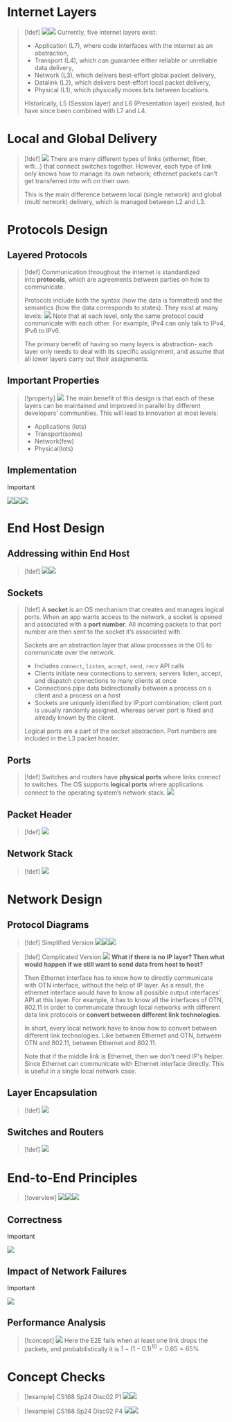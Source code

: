 # Internet Layers
> [!def]
> ![](2_Protocols&Layers.assets/image-20240224122313169.png)![](2_Protocols&Layers.assets/image-20240224111834567.png)
> Currently, five internet layers exist:
> - Application (L7), where code interfaces with the internet as an abstraction,
> - Transport (L4), which can guarantee either reliable or unreliable data delivery,
> - Network (L3), which delivers best-effort global packet delivery,
> - Datalink (L2), which delivers best-effort local packet delivery,
> - Physical (L1), which physically moves bits between locations.
> 
> HIstorically, L5 (Session layer) and L6 (Presentation layer) existed, but have since been combined with L7 and L4.


# Local and Global Delivery
> [!def]
> ![](2_Protocols&Layers.assets/image-20240224112205999.png)
> There are many different types of links (ethernet, fiber, wifi…) that connect switches together. However, each type of link only knows how to manage its own network; ethernet packets can’t get transferred into wifi on their own.
> 
> This is the main difference between local (single network) and global (multi network) delivery, which is managed between L2 and L3.







# Protocols Design
## Layered Protocols
> [!def]
> Communication throughout the internet is standardized into **protocols**, which are agreements between parties on how to communicate.
> 
> Protocols include both the syntax (how the data is formatted) and the semantics (how the data corresponds to states). They exist at many levels:
> ![](2_Protocols&Layers.assets/image-20240224112412905.png)
> Note that at each level, only the same protocol could communicate with each other. For example, IPv4 can only talk to IPv4, IPv6 to IPv6.
> 
> The primary benefit of having so many layers is abstraction- each layer only needs to deal with its specific assignment, and assume that all lower layers carry out their assignments.


## Important Properties
> [!property]
> ![](2_Protocols&Layers.assets/image-20240224113743787.png)
> The main benefit of this design is that each of these layers can be maintained and improved in parallel by different developers' communities.
> This will lead to innovation at most levels:
> - Applications (lots)
> - Transport(some)
> - Network(few)
> - Physical(lots)


## Implementation
> [!important]
> ![](2_Protocols&Layers.assets/image-20240224114436093.png)![](2_Protocols&Layers.assets/image-20240224114401187.png)![](2_Protocols&Layers.assets/image-20240224121328587.png)






# End Host Design
## Addressing within End Host
> [!def]
> ![](2_Protocols&Layers.assets/image-20240224115155249.png)![](2_Protocols&Layers.assets/image-20240224115808208.png)





## Sockets
> [!def]
> A **socket** is an OS mechanism that creates and manages logical ports. When an app wants access to the network, a socket is opened and associated with a **port number**. All incoming packets to that port number are then sent to the socket it’s associated with.
> 
> Sockets are an abstraction layer that allow processes in the OS to communicate over the network.
> - Includes `connect`, `listen`, `accept`, `send`, `recv` API calls
> - Clients initiate new connections to servers; servers listen, accept, and dispatch connections to many clients at once
> - Connections pipe data bidirectionally between a process on a client and a process on a host
> - Sockets are uniquely identified by IP:port combination; client port is usually randomly assigned, whereas server port is fixed and already known by the client.
> 
> Logical ports are a part of the socket abstraction. Port numbers are included in the L3 packet header.




## Ports
> [!def]
> Switches and routers have **physical ports** where links connect to switches. The OS supports **logical ports** where applications connect to the operating system’s network stack.
> ![](2_Protocols&Layers.assets/image-20240224115228142.png)



## Packet Header
> [!def]
> ![](2_Protocols&Layers.assets/image-20240224115340543.png)



## Network Stack
> [!def]
> ![](2_Protocols&Layers.assets/image-20240224115750343.png)



# Network Design
## Protocol Diagrams
> [!def] Simplified Version
> ![](2_Protocols&Layers.assets/image-20240224120342361.png)![](2_Protocols&Layers.assets/image-20240224120347972.png)![](2_Protocols&Layers.assets/image-20240224120548926.png)

> [!def] Complicated Version
> ![](2_Protocols&Layers.assets/image-20240224120716001.png)
> **What if there is no IP layer? Then what would happen if we still want to send data from host to host?**
> 
> Then Ethernet interface has to know how to directly communicate with OTN interface, without the help of IP layer. As a result, the ethernet interface would have to know all possible output interfaces' API at this layer. For example, it has to know all the interfaces of OTN, 802.11 in order to communicate through local networks with different data link protocols or **convert betweeen different link technologies.**
> 
> In short, every local network have to know how to convert between different link technologies. Like between Ethernet and OTN, between OTN and 802.11, between Ethernet and 802.11.
> 
> Note that if the middle link is Ethernet, then we don't need IP's helper. Since Ethernet can communicate with Ethernet interface directly. This is useful in a single local network case.



## Layer Encapsulation
> [!def]
> ![](2_Protocols&Layers.assets/image-20240224121051808.png)


## Switches and Routers
> [!def]
> ![](2_Protocols&Layers.assets/image-20240224121231950.png)


# End-to-End Principles
> [!overview]
> ![](2_Protocols&Layers.assets/image-20240224144836396.png)![](2_Protocols&Layers.assets/image-20240411205728602.png)![](2_Protocols&Layers.assets/image-20240411205853878.png)





## Correctness
> [!important]
> ![](2_Protocols&Layers.assets/image-20240224144607962.png)



## Impact of Network Failures
> [!important]
> ![](2_Protocols&Layers.assets/image-20240224144634493.png)




## Performance Analysis
> [!concept]
> ![](2_Protocols&Layers.assets/image-20240224145039680.png)
> Here the E2E fails when at least one link drops the packets, and probabilistically it is $1-(1-0.1)^{10}=0.65=65\%$





# Concept Checks
> [!example] CS168 Sp24 Disc02 P1
> ![](2_Protocols&Layers.assets/image-20240411210832713.png)![](2_Protocols&Layers.assets/image-20240411210839661.png)


> [!example] CS168 Sp24 Disc02 P4
> ![](2_Protocols&Layers.assets/image-20240411214309318.png)![](2_Protocols&Layers.assets/image-20240411214314904.png)






